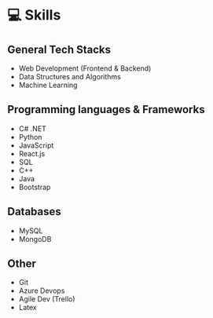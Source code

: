 # 💻 Skills

## General Tech Stacks

- Web Development (Frontend & Backend)
- Data Structures and Algorithms
- Machine Learning

## Programming languages & Frameworks

- C# .NET
- Python
- JavaScript
- React.js
- SQL
- C++
- Java
- Bootstrap

## Databases

- MySQL
- MongoDB

## Other

- Git
- Azure Devops
- Agile Dev (Trello)
- Latex
